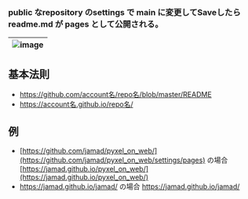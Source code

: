 <link rel="stylesheet" type="text/css" href="/assets/css/styles.css" />

### public なrepository のsettings で main に変更してSaveしたら readme.md が pages として公開される。

|![image](https://github.com/jamad/jamad.github.io/assets/949913/647dd0b1-859a-4f6f-87fe-cb8c597029ef)|
|-|

## 基本法則
* https://github.com/account名/repo名/blob/master/README
* https://account名.github.io/repo名/

## 例

* [https://github.com/jamad/pyxel_on_web/](https://github.com/jamad/pyxel_on_web/settings/pages) の場合 [https://jamad.github.io/pyxel_on_web/](https://jamad.github.io/pyxel_on_web/)
* https://jamad.github.io/jamad/ の場合 https://jamad.github.io/jamad/

